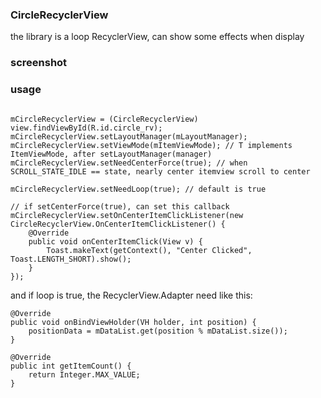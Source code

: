 ### CircleRecyclerView

the library is a loop RecyclerView, can show some effects when display

### screenshot




### usage

```

mCircleRecyclerView = (CircleRecyclerView) view.findViewById(R.id.circle_rv);
mCircleRecyclerView.setLayoutManager(mLayoutManager);
mCircleRecyclerView.setViewMode(mItemViewMode); // T implements ItemViewMode, after setLayoutManager(manager)
mCircleRecyclerView.setNeedCenterForce(true); // when SCROLL_STATE_IDLE == state, nearly center itemview scroll to center

mCircleRecyclerView.setNeedLoop(true); // default is true

// if setCenterForce(true), can set this callback
mCircleRecyclerView.setOnCenterItemClickListener(new CircleRecyclerView.OnCenterItemClickListener() {
    @Override
    public void onCenterItemClick(View v) {
        Toast.makeText(getContext(), "Center Clicked", Toast.LENGTH_SHORT).show();
    }
});

```

and if loop is true, the RecyclerView.Adapter<VH> need like this:
 
```
@Override
public void onBindViewHolder(VH holder, int position) {
    positionData = mDataList.get(position % mDataList.size());
}

@Override
public int getItemCount() {
    return Integer.MAX_VALUE;
}
 
``` 